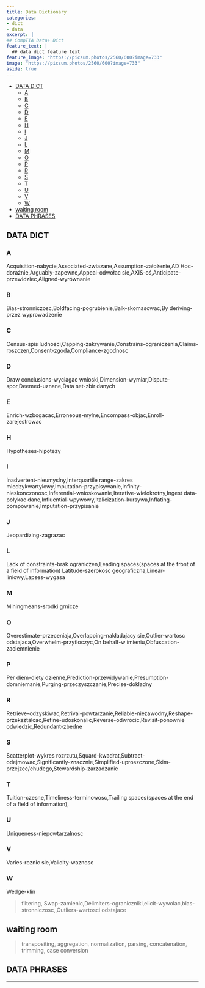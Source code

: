 ```yaml
---
title: Data Dictionary
categories:
- dict
- data
excerpt: |
## CompTIA Data+ Dict
feature_text: |  
  ## data dict feature text
feature_image: "https://picsum.photos/2560/600?image=733"
image: "https://picsum.photos/2560/600?image=733"
aside: true
---
```


- [DATA DICT](#data-dict)
  - [A](#a)
  - [B](#b)
  - [C](#c)
  - [D](#d)
  - [E](#e)
  - [H](#h)
  - [I](#i)
  - [J](#j)
  - [L](#l)
  - [M](#m)
  - [O](#o)
  - [P](#p)
  - [R](#r)
  - [S](#s)
  - [T](#t)
  - [U](#u)
  - [V](#v)
  - [W](#w)
- [waiting room](#waiting-room)
- [DATA PHRASES](#data-phrases)

## DATA DICT

### A

Acquisition-nabycie,Associated-zwiazane,Assumption-założenie,AD Hoc-doraźnie,Arguably-zapewne,Appeal-odwołac sie,AXIS-oś,Anticipate-przewidziec,Aligned-wyrównanie

### B

Bias-stronniczosc,Boldfacing-pogrubienie,Balk-skomasowac,By deriving-przez wyprowadzenie

### C

Census-spis ludnosci,Capping-zakrywanie,Constrains-ograniczenia,Claims-roszczen,Consent-zgoda,Compliance-zgodnosc

### D

Draw conclusions-wyciagac wnioski,Dimension-wymiar,Dispute-spor,Deemed-uznane,Data set-zbir danych

### E

Enrich-wzbogacac,Erroneous-mylne,Encompass-objac,Enroll-zarejestrowac

### H

Hypotheses-hipotezy

### I

Inadvertent-nieumyslny,Interquartile range-zakres miedzykwartylowy,Imputation-przypisywanie,Infinity-nieskonczonosc,Inferential-wnioskowanie,Iterative-wielokrotny,Ingest data-połykac dane,Influential-wpywowy,Italicization-kursywa,Inflating-pompowanie,Imputation-przypisanie

### J

Jeopardizing-zagrazac

### L

Lack of constraints-brak ograniczen,Leading spaces(spaces at the front of a field of information)
Latitude-szerokosc geograficzna,Linear-liniowy,Lapses-wygasa

### M

Miningmeans-srodki grnicze

### O

Overestimate-przeceniaja,Overlapping-nakładajacy sie,Outlier-wartosc odstajaca,Overwhelm-przytloczyc,On behalf-w imieniu,Obfuscation-zaciemnienie

### P

Per diem-diety dzienne,Prediction-przewidywanie,Presumption-domniemanie,Purging-przeczyszczanie,Precise-dokladny

### R

Retrieve-odzyskiwac,Retrival-powtarzanie,Reliable-niezawodny,Reshape-przekształcac,Refine-udoskonalic,Reverse-odwrocic,Revisit-ponownie odwiedzic,Redundant-zbedne

### S

Scatterplot-wykres rozrzutu,Squard-kwadrat,Subtract-odejmowac,Significantly-znacznie,Simplified-uproszczone,Skim-przejzec/chudego,Stewardship-zarzadzanie

### T

Tuition-czesne,Timeliness-terminowosc,Trailing spaces(spaces at the end of a field of information),

### U

Uniqueness-niepowtarzalnosc

### V

Varies-roznic sie,Validity-waznosc

### W

Wedge-klin

> filtering, Swap-zamienic,Delimiters-ograniczniki,elicit-wywolac,bias-stronniczosc,,Outliers-wartosci odstajace

## waiting room  

> transpositing, aggregation, normalization, parsing, concatenation, trimming, case conversion

## DATA PHRASES

---
